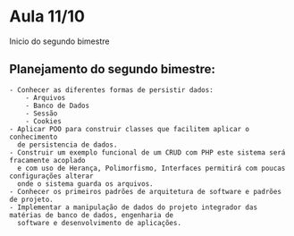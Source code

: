 # Aula 11/10
Inicio do segundo bimestre

## Planejamento do segundo bimestre:
    - Conhecer as diferentes formas de persistir dados:
        - Arquivos
        - Banco de Dados
        - Sessão
        - Cookies
    - Aplicar POO para construir classes que facilitem aplicar o conhecimento
      de persistencia de dados.
    - Construir um exemplo funcional de um CRUD com PHP este sistema será fracamente acoplado
      e com uso de Herança, Polimorfismo, Interfaces permitirá com poucas configurações alterar 
      onde o sistema guarda os arquivos. 
    - Conhecer os primeiros padrões de arquitetura de software e padrões de projeto.
    - Implementar a manipulação de dados do projeto integrador das matérias de banco de dados, engenharia de
      software e desenvolvimento de aplicações.
